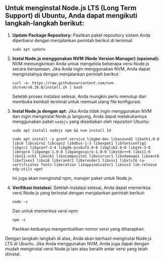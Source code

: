 ## Untuk menginstal Node.js LTS (Long Term Support) di Ubuntu, Anda dapat mengikuti langkah-langkah berikut:

1. **Update Package Repository:**
   Pastikan paket repository sistem Anda diperbarui dengan menjalankan perintah berikut di terminal:

   ```
   sudo apt update
   ```

2. **Instal Node.js menggunakan NVM (Node Version Manager) (opsional):**
   NVM memungkinkan Anda untuk mengelola beberapa versi Node.js secara bersamaan. Jika Anda ingin menggunakan NVM, Anda dapat menginstalnya dengan menjalankan perintah berikut:

   ```
   curl -o- https://raw.githubusercontent.com/nvm-sh/nvm/v0.39.0/install.sh | bash
   ```

   Setelah proses instalasi selesai, Anda mungkin perlu menutup dan membuka kembali terminal untuk memuat ulang file konfigurasi.

3. **Instal Node.js dengan apt:**
   Jika Anda tidak ingin menggunakan NVM dan ingin menginstal Node.js langsung, Anda dapat melakukannya menggunakan paket `nodejs` yang disediakan oleh repositori Ubuntu:

   ```
   sudo apt install nodejs npm && nvm install 14
   ```

   ```
   sudo apt install -y gconf-service libgbm-dev libasound2 libatk1.0-0 libc6 libcairo2 libcups2 libdbus-1-3 libexpat1 libfontconfig1 libgcc1 libgconf-2-4 libgdk-pixbuf2.0-0 libglib2.0-0 libgtk-3-0 libnspr4 libpango-1.0-0 libpangocairo-1.0-0 libstdc++6 libx11-6 libx11-xcb1 libxcb1 libxcomposite1 libxcursor1 libxdamage1 libxext6 libxfixes3 libxi6 libxrandr2 libxrender1 libxss1 libxtst6 ca-certificates fonts-liberation libappindicator1 libnss3 lsb-release xdg-utils wget
   ```

   Ini juga akan menginstal npm, manajer paket untuk Node.js.

4. **Verifikasi Instalasi:**
   Setelah instalasi selesai, Anda dapat memeriksa versi Node.js yang terinstal dengan menjalankan perintah berikut:

   ```
   node -v
   ```

   Dan untuk memeriksa versi npm:

   ```
   npm -v
   ```

   Pastikan keduanya mengembalikan nomor versi yang diharapkan.

Dengan langkah-langkah di atas, Anda akan berhasil menginstal Node.js LTS di Ubuntu. Jika Anda menggunakan NVM, Anda juga dapat dengan mudah menginstal versi Node.js lain atau beralih antar versi yang telah diinstal.
